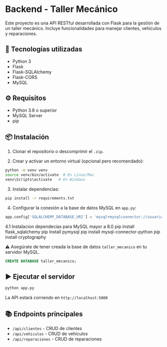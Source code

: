 # Backend - Taller Mecánico

Este proyecto es una API RESTful desarrollada con Flask para la gestión de un taller mecánico. Incluye funcionalidades para manejar clientes, vehículos y reparaciones.

## 🚀 Tecnologías utilizadas

- Python 3
- Flask
- Flask-SQLAlchemy
- Flask-CORS
- MySQL

## ⚙️ Requisitos

- Python 3.8 o superior
- MySQL Server
- pip

## 📦 Instalación

1. Clonar el repositorio o descomprimir el `.zip`.

2. Crear y activar un entorno virtual (opcional pero recomendado):

```bash
python -m venv venv
source venv/bin/activate  # En Linux/Mac
venv\Scripts\activate   # En Windows
```

3. Instalar dependencias:

```bash
pip install -r requirements.txt
```

4. Configurar la conexión a la base de datos MySQL en `app.py`:

```python
app.config['SQLALCHEMY_DATABASE_URI'] = 'mysql+mysqlconnector://usuario:contraseña@localhost/taller_mecanico'
```
4.1 Instalacion dependecias para MySQL mayor a 8.0
    pip install flask_sqlalchemy 
    pip install pymysql 
    pip install mysql-connector-python 
    pip install cryptography

⚠️ Asegúrate de tener creada la base de datos `taller_mecanico` en tu servidor MySQL.

```sql
CREATE DATABASE taller_mecanico;
```

## ▶️ Ejecutar el servidor

```bash
python app.py
```

La API estará corriendo en `http://localhost:5000`

## 📚 Endpoints principales

- `/api/clientes` - CRUD de clientes
- `/api/vehiculos` - CRUD de vehículos
- `/api/reparaciones` - CRUD de reparaciones